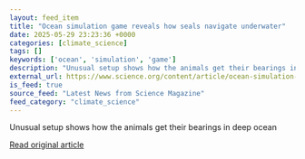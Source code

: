 ```yaml
---
layout: feed_item
title: "Ocean simulation game reveals how seals navigate underwater"
date: 2025-05-29 23:23:36 +0000
categories: [climate_science]
tags: []
keywords: ['ocean', 'simulation', 'game']
description: "Unusual setup shows how the animals get their bearings in deep ocean"
external_url: https://www.science.org/content/article/ocean-simulation-game-reveals-how-seals-navigate-underwater
is_feed: true
source_feed: "Latest News from Science Magazine"
feed_category: "climate_science"
---
```


Unusual setup shows how the animals get their bearings in deep ocean

[Read original article](https://www.science.org/content/article/ocean-simulation-game-reveals-how-seals-navigate-underwater)
